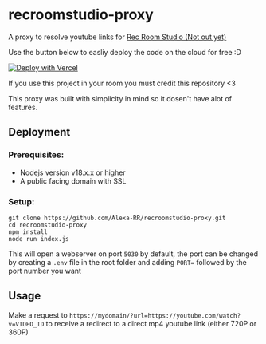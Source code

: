 # recroomstudio-proxy
A proxy to resolve youtube links for [Rec Room Studio (Not out yet)](https://recroom.com/studio)

Use the button below to easliy deploy the code on the cloud for free :D

[![Deploy with Vercel](https://vercel.com/button)](https://vercel.com/new/clone?repository-url=https%3A%2F%2Fgithub.com%2FAlexa-RR%2Frecroomstudio-proxy%2Ftree%2Fmain)



If you use this project in your room you must credit this repository <3

This proxy was built with simplicity in mind so it dosen't have alot of features.

## Deployment

### Prerequisites:
- Nodejs version v18.x.x or higher
- A public facing domain with SSL


### Setup:
```
git clone https://github.com/Alexa-RR/recroomstudio-proxy.git
cd recroomstudio-proxy
npm install
node run index.js
```

This will open a webserver on port `5030` by default, the port can be changed by creating a `.env` file in the root folder and adding `PORT=` followed by the port number you want



## Usage

Make a request to `https://mydomain/?url=https://youtube.com/watch?v=VIDEO_ID` to receive a redirect to a direct mp4 youtube link (either 720P or 360P) 

